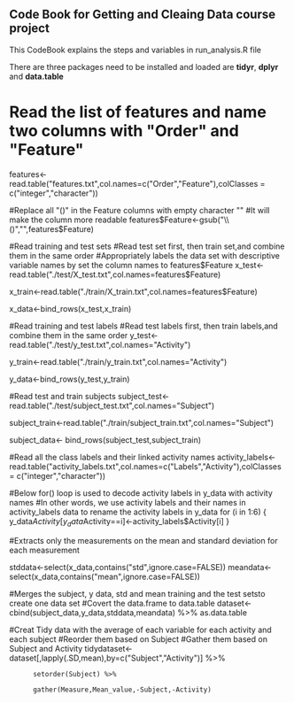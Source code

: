 Code Book for Getting and Cleaing Data course project
------
This CodeBook explains the steps and variables in run_analysis.R file

There are three packages need to be installed and loaded are **tidyr**, **dplyr** and **data.table**


# Read the list of features and name two columns with "Order" and "Feature"
features<-read.table("features.txt",col.names=c("Order","Feature"),colClasses = c("integer","character"))

#Replace all "()" in the Feature columns with empty character ""
#It will make the column more readable
features$Feature<-gsub("\\()","",features$Feature)

#Read training and test sets
#Read test set first, then train set,and combine them in the same order
#Appropriately labels the data set with descriptive variable names by set the column names to features$Feature
x_test<-read.table("./test/X_test.txt",col.names=features$Feature)

x_train<-read.table("./train/X_train.txt",col.names=features$Feature)

x_data<-bind_rows(x_test,x_train)

#Read training and test labels
#Read test labels first, then train labels,and combine them in the same order
y_test<-read.table("./test/y_test.txt",col.names="Activity")

y_train<-read.table("./train/y_train.txt",col.names="Activity")

y_data<-bind_rows(y_test,y_train)

#Read test and train subjects
subject_test<-read.table("./test/subject_test.txt",col.names="Subject")

subject_train<-read.table("./train/subject_train.txt",col.names="Subject")

subject_data<- bind_rows(subject_test,subject_train)

#Read all the class labels and their linked activity names
activity_labels<-read.table("activity_labels.txt",col.names=c("Labels","Activity"),colClasses = c("integer","character"))

#Below for() loop is used to decode activity labels in y_data with activity names
#In other words, we use activity labels and their names in activity_labels data to rename the activity labels in y_data 
for (i in 1:6) {
  y_data$Activity[y_data$Activity==i]<-activity_labels$Activity[i]
}


#Extracts only the measurements on the mean and standard deviation for each measurement 

stddata<-select(x_data,contains("std",ignore.case=FALSE))
meandata<-select(x_data,contains("mean",ignore.case=FALSE))

#Merges the subject, y data, std and mean training and the test setsto create one data set
#Covert the data.frame to data.table
dataset<-cbind(subject_data,y_data,stddata,meandata) %>%
      as.data.table


#Creat Tidy data with the average of each variable for each activity and each subject
#Reorder them based on Subject
#Gather them based on Subject and Activity
tidydataset<-dataset[,lapply(.SD,mean),by=c("Subject","Activity")] %>%

          setorder(Subject) %>%

          gather(Measure,Mean_value,-Subject,-Activity) 


